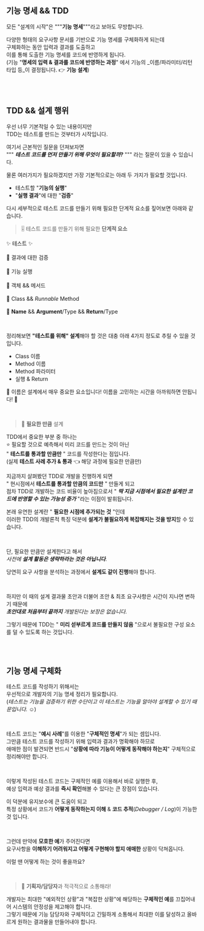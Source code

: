 ## 기능 명세 && TDD
모든 "설계의 시작"은 """**기능 명세**"""라고 보아도 무방합니다.

다양한 형태의 요구사항 문서를 기반으로 기능 명세를 구체화하게 되는데<br/>
구체화하는 동안 입력과 결과를 도출하고<br/>
이를 통해 도출한 기능 명세를 코드에 반영하게 됩니다.<br/>
(기능 "**명세의 입력 & 결과를 코드에 반영하는 과정**" 에서 기능의 _이름/파라미터/리턴 타입 등_이 결정됩니다. 👉 **기능 설계**)

<br/>
<br/>

## TDD && 설계 행위
우선 너무 기본적일 수 있는 내용이지만<br/>
TDD는 테스트를 만드는 것부터가 시작입니다.

여기서 근본적인 질문을 던져보자면<br/>
""" ___테스트 코드를 먼저 만들기 위해 무엇이 필요할까?___ """ 라는 질문이 있을 수 있습니다.

물론 여러가지가 필요하겠지만 가장 기본적으로는 아래 두 가지가 필요할 것입니다.
- 테스트할 "**기능의 실행**"
- "**실행 결과**"에 대한 "**검증**"

다시 세부적으로 테스트 코드를 만들기 위해 필요한 단계적 요소를 짚어보면 아래와 같습니다.

> 🎚 테스트 코드를 만들기 위해 필요한 **단계적 요소**

✨ 테스트 ✨<br/><br/>
🔼 결과에 대한 검증<br/><br/>
🔼 기능 실행<br/><br/>
🔼 객체 && 메서드<br/><br/>
🔼 Class && _Runnable_ Method<br/><br/>
🔼 **Name** && **Argument**/Type && **Return**/Type<br/>

<br/>

정리해보면 **"테스트를 위해" 설계**해야 할 것은 대충 아래 4가지 정도로 추릴 수 있을 것입니다.
- Class 이름
- Method 이름
- Method 파라미터
- 실행 & Return

🚀 이름은 설계에서 매우 중요한 요소입니다! 이름을 고민하는 시간을 아까워하면 안됩니다! 🚀

<br/>

> 🏺 **필요한 만큼** 설계

TDD에서 중요한 부분 중 하나는<br/>
⭐️ 필요할 것으로 예측해서 미리 코드를 만드는 것이 아닌<br/>
" **테스트를 통과할 만큼만** " 코드를 작성한다는 점입니다.<br/>
(실제 **테스트 사례 추가 & 통과** 👈 해당 과정에 필요한 만큼만)

지금까지 살펴봤던 TDD로 개발을 진행하게 되면<br/>
" 현시점에서 **테스트를 통과할 만큼의 코드만** " 만들게 되고<br/>
점차 TDD로 개발하는 코드 비율이 높아짐으로서 " _**딱 지금 시점에서 필요한 설계만 코드에 반영할 수 있는 가능성 증가**_ "라는 이점이 발휘됩니다.

본래 유연한 설계란 " **필요한 시점에 추가되는 것** "인데<br/>
이러한 TDD의 개발론적 특징 덕분에 **설계가 불필요하게 복잡해지는 것을 방지**할 수 있습니다.

<br/>

단, 필요한 만큼만 설계한다고 해서<br/>
_사전에 **설계 활동은 생략하라는 것은 아닙니다**._

당연히 요구 사항을 분석하는 과정에서 **설계도 같이 진행**해야 합니다.

<br/>

하지만 이 때의 설계 결과물 초안과 더불어 초안 & 최초 요구사항은 시간이 지나면 변하기 때문에<br/>
_**초안대로 처음부터 끝까지** 개발된다는 보장은 없습니다._

그렇기 때문에 TDD는 " **미리 섣부르게 코드를 만들지 않음** "으로서 불필요한 구성 요소를 덜 수 있도록 하는 것입니다.


<br/>
<br/>

## 기능 명세 구체화
테스트 코드를 작성하기 위해서는<br/>
우선적으로 개발자의 기능 명세 정리가 필요합니다.<br/>
(_테스트는 기능을 검증하기 위한 수단이고 이 테스트는 기능을 알아야 설계할 수 있기 때문입니다._ ☺️)

<br/>

테스트 코드는 "**예시 사례**"를 이용한 "**구체적인 명세**"가 되는 셈입니다.<br/>
그만큼 테스트 코드를 작성하기 위해 입력과 결과가 명확해야 하므로<br/>
애매한 점이 발견되면 반드시 "**상황에 따라 기능이 어떻게 동작해야 하는지**" 구체적으로 정리해야만 합니다.

<br/>

이렇게 작성된 테스트 코드는 구체적인 예를 이용해서 바로 실행한 후,<br/> 
예상 입력과 예상 결과를 **즉시 확인**해볼 수 있다는 큰 장점이 있습니다.

이 덕분에 유지보수에 큰 도움이 되고<br/>
특정 상황에서 코드가 **어떻게 동작하는지 이해** & **코드 추적**(_Debugger / Log_)이 가능한 것 입니다.

<br/>

그런데 만약에 **모호한 예**가 주어진다면 <br/>
요구사항을 **이해하기 어려워지고 어떻게 구현해야 할지 애매한** 상황이 닥쳐옵니다.

이럴 땐 어떻게 하는 것이 좋을까요?

<br/>

> 📢 **기획자/담당자**과 적극적으로 소통해라!

개발자는 최대한 "예외적인 상황"과 "복잡한 상황"에 해당하는 **구체적인 예**를 끄집어내어 시스템의 안정성을 제고해야 합니다.<br/>
그렇기 때문에 기능 담당자와 구체적이고 긴밀하게 소통해서 최대한 이를 달성하고 올바르게 원하는 결과물을 만들어내야 합니다.
